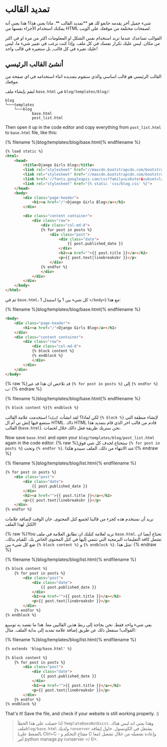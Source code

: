 # تمديد القالب

شيء جميل آخر يقدمه جانغو لك هو **تمديد القالب **. ماذا يعني هذا؟ هذا يعني أنه يمكنك استخدام الأجزاء نفسها من HTML لصفحات مختلفة من موقعك على الويب.

القوالب تساعدك عندما تريد استخدام نفس الشكل او المعلومات اكثر من مرة او في اكثر من مكان. ليس عليك تكرار نفسك في كل ملف. وإذا كنت ترغب في تغيير شيء ما، ليس عليك تغيره في كل قالب, بل ستغيره في قالب واحد!

## أنشئ القالب الرئيسي

القالب الرئيسي هو قالب اساسي والذي ستقوم بتمديده اثناء استخدامه في اي صفحة من موقعك.

لنقم بإنشاء ملف `base.html` في `blog/templates/blog/`:

    blog
    └───templates
        └───blog
                base.html
                post_list.html
    

Then open it up in the code editor and copy everything from `post_list.html` to `base.html` file, like this:

{% filename %}blog/templates/blog/base.html{% endfilename %}

```html
{% load static %}
<html>
    <head>
        <title>Django Girls blog</title>
        <link rel="stylesheet" href="//maxcdn.bootstrapcdn.com/bootstrap/3.2.0/css/bootstrap.min.css">
        <link rel="stylesheet" href="//maxcdn.bootstrapcdn.com/bootstrap/3.2.0/css/bootstrap-theme.min.css">
        <link href='//fonts.googleapis.com/css?family=Lobster&subset=latin,latin-ext' rel='stylesheet' type='text/css'>
        <link rel="stylesheet" href="{% static 'css/blog.css' %}">
    </head>
    <body>
        <div class="page-header">
            <h1><a href="/">Django Girls Blog</a></h1>
        </div>

        <div class="content container">
            <div class="row">
                <div class="col-md-8">
                {% for post in posts %}
                    <div class="post">
                        <div class="date">
                            {{ post.published_date }}
                        </div>
                        <h2><a href="">{{ post.title }}</a></h2>
                        <p>{{ post.text|linebreaksbr }}</p>
                    </div>
                {% endfor %}
                </div>
            </div>
        </div>
    </body>
</html>
```

ثم في `base.html`، استبدل 1 (كل شيء بين 1 و `</body>`) مع هذا:

{% filename %}blog/templates/blog/base.html{% endfilename %}

```html
<body>
    <div class="page-header">
        <h1><a href="/">Django Girls Blog</a></h1>
    </div>
    <div class="content container">
        <div class="row">
            <div class="col-md-8">
            {% block content %}
            {% endblock %}
            </div>
        </div>
    </div>
</body>
```

{% raw %}قد تلاحض ان هذا قد غير `{% for post in posts %}` إلى `{% endfor %}` ب: {% endraw %}

{% filename %}blog/templates/blog/base.html{% endfilename %}

```html
{% block content %}{% endblock %}
```

لكن لماذا؟ لقد انشأت `كتلة`! استخدمت علامة القالب `{% block %}` لإنشاء منطقة التي ستضع فيها إتش تي أم ال HTML. ذاك HTML قادم من قالب اخر الذي قام بتمديد هذا القالب (`base.html`). نحن سنريك طريقة فعل ذالك خلال لحضات.

Now save `base.html` and open your `blog/templates/blog/post_list.html` again in the code editor. {% raw %}ستحتاج لحدف كل شي فوق `{% for post in posts %}` وتحت `{% endfor %}`. عند الانتهاء من ذلك، الملف سيبدو هكذا:{% endraw %}

{% filename %}blog/templates/blog/list.html{% endfilename %}

```html
{% for post in posts %}
    <div class="post">
        <div class="date">
            {{ post.published_date }}
        </div>
        <h2><a href="">{{ post.title }}</a></h2>
        <p>{{ post.text|linebreaksbr }}</p>
    </div>
{% endfor %}
```

نريد أن نستخدم هذه كجزء من قالبنا لجميع كتل المحتوى. حان الوقت لإضافة علامات الكتل لهذا الملف!

{% raw %}You تريد لعلامة كتلتك ان تطابق العلامة في ملف `base.html`. تحتاج أيضا ان تشمل كافة التعليمات البرمجية التي تنتمي إليها في كتل المحتوى الخاص بك. للقيام بذلك، ضع كل شيء بين `{% block content %}` و `{% endblock %}`. مثل هذا: {% endraw %}

{% filename %}blog/templates/blog/list.html{% endfilename %}

```html
{% block content %}
    {% for post in posts %}
        <div class="post">
            <div class="date">
                {{ post.published_date }}
            </div>
            <h2><a href="">{{ post.title }}</a></h2>
            <p>{{ post.text|linebreaksbr }}</p>
        </div>
    {% endfor %}
{% endblock %}
```

بقي شيء واحد فقط. نحن بحاجة إلى ربط هذين القالبين معا. هذا ما نقصد به توسيع القوالب! سنفعل ذلك عن طريق إضافة علامة تمديد إلى بداية الملف. مثال:

{% filename %}blog/templates/blog/list.html{% endfilename %}

```html
{% extends 'blog/base.html' %}

{% block content %}
    {% for post in posts %}
        <div class="post">
            <div class="date">
                {{ post.published_date }}
            </div>
            <h2><a href="">{{ post.title }}</a></h2>
            <p>{{ post.text|linebreaksbr }}</p>
        </div>
    {% endfor %}
{% endblock %}
```

That's it! Save the file, and check if your website is still working properly. :)

> اذا حصلت على هذا الخطأ `TemplateDoesNotExist`، وهذا يعني انه ليس هناك ملف`blog/base.html` ولديك `runserver` يشتغل في الكونسول. حاول إيقافه (بالضغط على Ctrl+C - مفتاح التحكم و C معا) وإعادة تشغيله من خلال تشغيل أمر  python manage.py runserver </ 0>.</p>
</blockquote>